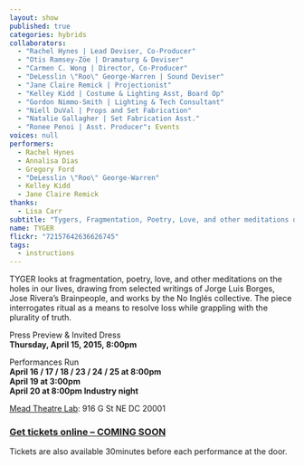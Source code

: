 ```yaml
---
layout: show
published: true
categories: hybrids
collaborators: 
  - "Rachel Hynes | Lead Deviser, Co-Producer"
  - "Otis Ramsey-Zöe | Dramaturg & Deviser"
  - "Carmen C. Wong | Director, Co-Producer"
  - "DeLesslin \"Roo\" George-Warren | Sound Deviser"
  - "Jane Claire Remick | Projectionist"
  - "Kelley Kidd | Costume & Lighting Asst, Board Op"
  - "Gordon Nimmo-Smith | Lighting & Tech Consultant"
  - "Niell DuVal | Props and Set Fabrication"
  - "Natalie Gallagher | Set Fabrication Asst."
  - "Ronee Penoi | Asst. Producer": Events
voices: null
performers: 
  - Rachel Hynes
  - Annalisa Dias
  - Gregory Ford
  - "DeLesslin \"Roo\" George-Warren"
  - Kelley Kidd
  - Jane Claire Remick
thanks: 
  - Lisa Carr
subtitle: "Tygers, Fragmentation, Poetry, Love, and other meditations on the holes in our lives"
name: TYGER
flickr: "72157642636626745"
tags: 
  - instructions
---
```


TYGER looks at fragmentation, poetry, love, and other meditations on the holes in our lives, drawing from selected writings of Jorge Luis Borges, Jose Rivera’s Brainpeople, and works by the No Inglés collective. The piece interrogates ritual as a means to resolve loss while grappling with the plurality of truth. 

Press Preview & Invited Dress
<br> **Thursday, April 15, 2015, 8:00pm**

Performances Run 
<br> **April 16 / 17 / 18 / 23 / 24 / 25 at 8:00pm** 
<br> **April 19 at 3:00pm** 
<br> **April 20 at 8:00pm Industry night** 

 [Mead Theatre Lab](http://www.culturaldc.org/performing-arts/mead-theatre-lab-program/): 916 G St NE DC 20001

### [Get tickets online – COMING SOON](https://www.artful.ly/banished-productions)

Tickets are also available 30minutes before each performance at the door.